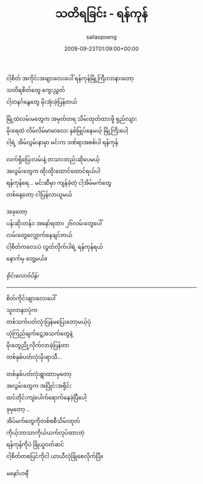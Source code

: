﻿---
_last_editor_used_jetpack: block-editor
_publicize_job_id: "59370155242"
_wp_old_date: "2021-06-09"
author: sailaopoeng
categories:
  - poems
date: "2009-09-23T01:09:00+00:00"
parent_post_id: null
post_id: "152"
timeline_notification: "1623196257"
title: သတိရခြင်း - ရန်ကုန်
url: /2009/09/23/သတိရခြင်း-ရန်ကုန်/

---
ငါ့စိတ် အကိုင်းအဖျားလေးပေါ် ရန်ကုန်မြို့ကြီးလာနားတော့  
သတိရစိတ်တွေ ကွေးညွှတ်  
ငါ့တနင်္ဂနွေတွေ မိုးအုံးခဲ့ပြန်တယ်

မြို့ထဲလမ်းမတွေက အမှတ်တရ သိမ်းထုတ်ထားဖို့ ရှည်လျား  
မိုးရေထဲ လိမ်လိမ်မာမာလေး နှစ်မြုပ်နေမယ့် မြို့ကြီးပေါ့  
ငါ့ရဲ့ အိမ်လွမ်းနာမှာ မင်းက ဒဏ်ရာအစစ်ပါ ရန်ကုန်

လက်ရှိပြေးလမ်းနဲ့ တသားတည်းဆိုပေမယ့်  
အလွမ်းတွေက ထိုးထိုးထောင်ထောင်ရယ်ပါ  
ရန်ကုန်ရေ… မင်းဆီမှာ ကျန်ခဲ့တဲ့ ငါ့အိမ်မက်တွေ  
တစ်နေ့တော့ ငါပြန်လာယူမယ်

အခုတော့  
ပန်းဆိုးတန်း၊ အနော်ရထာ၊ ၂၆လမ်းတွေပေါ်  
လမ်းတွေလျှောက်နေချင်တယ်  
ငါ့စိတ်ကလေးပဲ လွှတ်လိုက်ပါရဲ့ ရန်ကုန်ရယ်  
နောက်မှ တွေ့မယ်။

_စိုင်းလောဝ်ပိန်း_

* * *

စိတ်ကိုင်းဖျားလေးပေါ်  
သူလာနားပုံက  
တစ်သက်ပတ်လုံးပြန်မပြေးတော့မယ့်ပုံ  
ယုံကြည်ချက်ငွေ့အသက်တွေနဲ့  
မိုးတွေညို့လိုက်လာခဲ့ပြန်တာ  
တစ်နှစ်ပတ်လုံးမိုးရာသီ…

တစ်နှစ်ပတ်လုံးရွာထားမှတော့  
အလွမ်းတွေက အပြိုင်းအရိုင်း  
ထင်တိုင်းကျဲပေါက်ရောက်နေခဲ့ပြီပေါ့  
ခုမှတော့ ..  
အိပ်မက်တွေကိုတစ်စစီသိမ်းထုတ်  
ကိုယ့်ဘာသာကိုယ်ယက်လုပ်ထားတဲ့  
ရန်ကုန်ကိုပဲ ခြုံယူဝတ်ဆင်  
ငါ့စိတ်တစပြင်ကိုငါ ယာယီလုံခြုံစေလိုက်ပြီ။

_မနော်ဟရီ_

